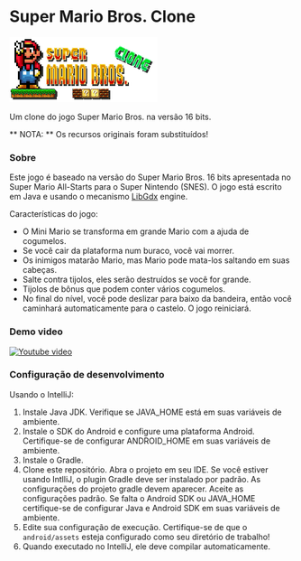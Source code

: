 Super Mario Bros. Clone
==========
![image](logo.png)

Um clone do jogo Super Mario Bros. na versão 16 bits.

** NOTA: ** Os recursos originais foram substituídos!

### Sobre
Este jogo é baseado na versão do Super Mario Bros. 16 bits apresentada no Super Mario All-Starts para o Super Nintendo (SNES). O jogo está escrito em Java e usando o mecanismo [LibGdx](http://libgdx.badlogicgames.com/) engine.

Características do jogo:
* O Mini Mario se transforma em grande Mario com a ajuda de cogumelos.
* Se você cair da plataforma num buraco, você vai morrer.
* Os inimigos matarão Mario, mas Mario pode mata-los saltando em suas cabeças.
* Salte contra tijolos, eles serão destruídos se você for grande.
* Tijolos de bônus que podem conter vários cogumelos.
* No final do nível, você pode deslizar para baixo da bandeira, então você caminhará automaticamente para o castelo. O jogo reiniciará.

### Demo video

[![Youtube video](http://img.youtube.com/vi/GxyUYAL4O7I/0.jpg)](http://www.youtube.com/watch?v=GxyUYAL4O7I)

### Configuração de desenvolvimento

Usando o IntelliJ:

1. Instale Java JDK. Verifique se JAVA_HOME está em suas variáveis ​​de ambiente.
2. Instale o SDK do Android e configure uma plataforma Android. Certifique-se de configurar ANDROID_HOME em suas variáveis ​​de ambiente.
3. Instale o Gradle.
3. Clone este repositório. Abra o projeto em seu IDE.
Se você estiver usando IntlliJ, o plugin Gradle deve ser instalado por padrão. As configurações do projeto gradle devem aparecer.
Aceite as configurações padrão. Se falta o Android SDK ou JAVA_HOME certifique-se de configurar Java e Android SDK em suas variáveis ​​de ambiente.
4. Edite sua configuração de execução. Certifique-se de que o `android/assets` esteja configurado como seu diretório de trabalho!
5. Quando executado no IntelliJ, ele deve compilar automaticamente.
